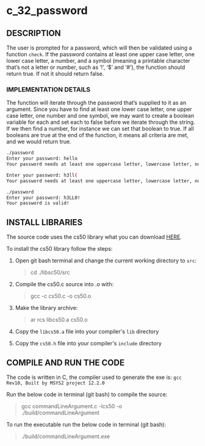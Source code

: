# c_32_password

## DESCRIPTION

The user is prompted for a password, which will then be validated using a function `check`. If the password contains at least one upper case letter, one lower case letter, a number, and a symbol (meaning a printable character that’s not a letter or number, such as ‘!’, ‘$’ and ‘#’), the function should return true. If not it should return false.

### IMPLEMENTATION DETAILS

The function will iterate through the password that’s supplied to it as an argument. Since you have to find at least one lower case letter, one upper case letter, one number and one symbol, we may want to create a boolean variable for each and set each to false before we iterate through the string. If we then find a number, for instance we can set that boolean to true. If all booleans are true at the end of the function, it means all criteria are met, and we would return true.

```bash
./password
Enter your password: hello
Your password needs at least one uppercase letter, lowercase letter, number and symbol!

Enter your password: h3ll(
Your password needs at least one uppercase letter, lowercase letter, number and symbol!

./password
Enter your password: h3LL0!
Your password is valid!
```

## INSTALL LIBRARIES

The source code uses the cs50 library what you can download [HERE](https://github.com/cs50/libcs50).

To install the cs50 library follow the steps:

1. Open git bash terminal and change the current working directory to `src`:  
   > cd ./libsc50/src

2. Compile the cs50.c source into .o with:
   > gcc -c cs50.c -o cs50.o

3. Make the library archive:  
   > ar rcs libcs50.a cs50.o

4. Copy the `libcs50.a` file into your compiler's `lib` directory

5. Copy the `cs50.h` file into your compiler's `include` directory

## COMPILE AND RUN THE CODE

The code is written in C, the compiler used to generate the exe is: `gcc Rev10, Built by MSYS2 project 12.2.0`

Run the below code in terminal (git bash) to compile the source:

> gcc commandLineArgument.c -lcs50 -o ./build/commandLineArgument

To run the executable run the below code in terminal (git bash):

> ./build/commandLineArgument.exe
